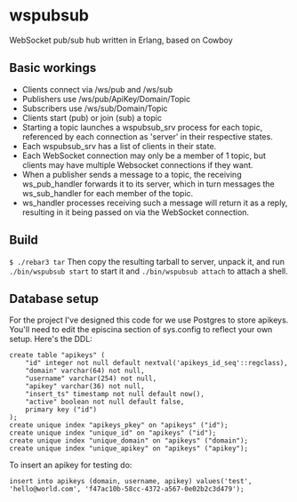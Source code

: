 # wspubsub

WebSocket pub/sub hub written in Erlang, based on Cowboy

Basic workings
--------------
* Clients connect via /ws/pub and /ws/sub
* Publishers use /ws/pub/ApiKey/Domain/Topic
* Subscribers use /ws/sub/Domain/Topic
* Clients start (pub) or join (sub) a topic
* Starting a topic launches a wspubsub_srv process for each topic,
referenced by each connection as 'server' in their respective states.
* Each wspubsub_srv has a list of clients in their state.
* Each WebSocket connection may only be a member of 1 topic, but clients may
have multiple Websocket connections if they want.
* When a publisher sends a message to a topic, the receiving ws_pub_handler
forwards it to its server, which in turn messages the ws_sub_handler for each
member of the topic.
* ws_handler processes receiving such a message will return it as a reply,
resulting in it being passed on via the WebSocket connection.

Build
-----
`$ ./rebar3 tar`
Then copy the resulting tarball to server, unpack it, and run
`./bin/wspubsub start` to start it and `./bin/wspubsub attach` to attach a
shell.

Database setup
--------------
For the project I've designed this code for we use Postgres to store apikeys.
You'll need to edit the episcina section of sys.config to reflect your own
setup. Here's the DDL:
```
create table "apikeys" (
    "id" integer not null default nextval('apikeys_id_seq'::regclass),
    "domain" varchar(64) not null,
    "username" varchar(254) not null,
    "apikey" varchar(36) not null,
    "insert_ts" timestamp not null default now(),
    "active" boolean not null default false,
    primary key ("id")
);
create unique index "apikeys_pkey" on "apikeys" ("id");
create unique index "unique_id" on "apikeys" ("id");
create unique index "unique_domain" on "apikeys" ("domain");
create unique index "unique_apikey" on "apikeys" ("apikey");
```
To insert an apikey for testing do:
```
insert into apikeys (domain, username, apikey) values('test', 'hello@world.com', 'f47ac10b-58cc-4372-a567-0e02b2c3d479');
```
